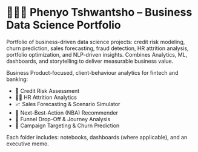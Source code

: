 # 👨🏽‍💻 Phenyo Tshwantsho – Business Data Science Portfolio

Portfolio of business-driven data science projects: credit risk modeling, churn prediction, sales forecasting, fraud detection, HR attrition analysis, portfolio optimization, and NLP-driven insights. Combines Analytics, ML, dashboards, and storytelling to deliver measurable business value.


Business Product-focused, client-behaviour analytics for fintech and banking:
- 🏦 Credit Risk Assessment
- 🧑‍💼 HR Attrition Analytics
- 📈 Sales Forecasting & Scenario Simulator
- 🎯 Next-Best-Action (NBA) Recommender
- 🧭 Funnel Drop-Off & Journey Analysis
- 📣 Campaign Targeting & Churn Prediction

Each folder includes: notebooks, dashboards (where applicable), and an executive memo.

